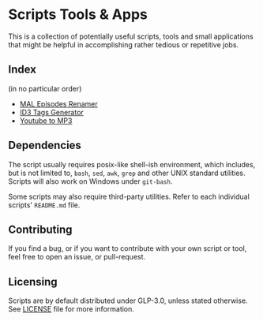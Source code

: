 # Scripts Tools & Apps
This is a collection of potentially useful scripts, tools and small applications that might be helpful in accomplishing rather tedious or repetitive jobs.

## Index
(in no particular order)
 - [MAL Episodes Renamer](mal-episodes-renamer)
 - [ID3 Tags Generator](id3-tags-generator)
 - [Youtube to MP3](youtube-to-mp3)

## Dependencies
The script usually requires posix-like shell-ish environment, which includes, but is not limited to, `bash`, `sed`, `awk`, `grep` and other UNIX standard utilities. Scripts will also work on Windows under `git-bash`.

Some scripts may also require third-party utilities. Refer to each individual scripts' `README.md` file.

## Contributing
If you find a bug, or if you want to contribute with your own script or tool, feel free to open an issue, or pull-request.

## Licensing
Scripts are by default distributed under GLP-3.0, unless stated otherwise. See [LICENSE](LICENSE) file for more information.
